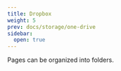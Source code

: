 ```yaml
---
title: Dropbox
weight: 5
prev: docs/storage/one-drive
sidebar:
  open: true
---
```


Pages can be organized into folders.

